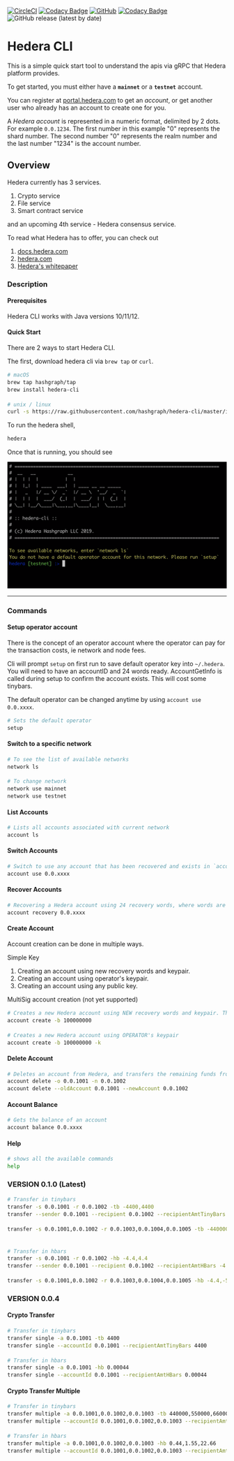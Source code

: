 [![CircleCI](https://circleci.com/gh/hashgraph/hedera-cli/tree/master.svg?style=shield)](https://circleci.com/gh/hashgraph/hedera-cli/tree/master) [![Codacy Badge](https://api.codacy.com/project/badge/Coverage/66c53b09f508477884f807f35ea755cc)](https://www.codacy.com/manual/HederaHashgraph/hedera-cli?utm_source=github.com&utm_medium=referral&utm_content=hashgraph/hedera-cli&utm_campaign=Badge_Coverage) [![GitHub](https://img.shields.io/github/license/hashgraph/hedera-mirror-node)](LICENSE) [![Codacy Badge](https://api.codacy.com/project/badge/Grade/66c53b09f508477884f807f35ea755cc)](https://www.codacy.com/manual/HederaHashgraph/hedera-cli?utm_source=github.com&amp;utm_medium=referral&amp;utm_content=hashgraph/hedera-cli&amp;utm_campaign=Badge_Grade) ![GitHub release (latest by date)](https://img.shields.io/github/v/release/hashgraph/hedera-cli)

# Hedera CLI

This is a simple quick start tool to understand the apis via gRPC that Hedera platform provides.

To get started, you must either have a **`mainnet`** or a **`testnet`** account.

You can register at [portal.hedera.com](https://portal.hedera.com) to get an *account*, or get another user who already has an account to create one for you.

A *Hedera account* is represented in a numeric format, delimited by 2 dots. For example `0.0.1234`. The first number in this example "0" represents the shard number. The second number "0" represents the realm number and the last number "1234" is the account number.

## Overview

Hedera currently has 3 services.
1) Crypto service
2) File service
3) Smart contract service

and an upcoming 4th service - Hedera consensus service.

To read what Hedera has to offer, you can check out

1) [docs.hedera.com](https://docs.hedera.com/docs)
2) [hedera.com](https://www.hedera.com)
3) [Hedera's whitepaper](https://www.hedera.com/whitepaper)

### Description

#### Prerequisites

Hedera CLI works with Java versions 10/11/12.

#### Quick Start
There are 2 ways to start Hedera CLI.

The first, download hedera cli via `brew tap` or `curl`.
```bash
# macOS
brew tap hashgraph/tap
brew install hedera-cli

# unix / linux
curl -s https://raw.githubusercontent.com/hashgraph/hedera-cli/master/install.sh | bash
```

To run the hedera shell,
```bash
hedera
```

Once that is running, you should see 

![Hedera Shell](hedera.png)

___

### Commands

#### Setup operator account

There is the concept of an operator account where the operator can pay for the transaction costs, ie network and node fees.

Cli will prompt `setup` on first run to save default operator key into `~/.hedera`. You will need to have an accountID and 24 words ready.
AccountGetInfo is called during setup to confirm the account exists. This will cost some tinybars.
 
The default operator can be changed anytime by using `account use 0.0.xxxx`.
```bash
# Sets the default operator
setup
```

#### Switch to a specific network

```bash
# To see the list of available networks
network ls

# To change network
network use mainnet
network use testnet
```
#### List Accounts

```bash
# Lists all accounts associated with current network
account ls
```

#### Switch Accounts
```bash
# Switch to use any account that has been recovered and exists in `account ls`
account use 0.0.xxxx
```

#### Recover Accounts

```bash
# Recovering a Hedera account using 24 recovery words, where words are separated by spaces. This is default.
account recovery 0.0.xxxx
```

#### Create Account

Account creation can be done in multiple ways.

Simple Key
1) Creating an account using new recovery words and keypair.
2) Creating an account using operator's keypair.
3) Creating an account using any public key.

MultiSig account creation (not yet supported)

```bash
# Creates a new Hedera account using NEW recovery words and keypair. This is default.
account create -b 100000000

# Creates a new Hedera account using OPERATOR's keypair 
account create -b 100000000 -k
```

#### Delete Account

```bash
# Deletes an account from Hedera, and transfers the remaining funds from the deleted account to the new account
account delete -o 0.0.1001 -n 0.0.1002
account delete --oldAccount 0.0.1001 --newAccount 0.0.1002
```
#### Account Balance

```bash
# Gets the balance of an account
account balance 0.0.xxxx
```

#### Help

```bash
# shows all the available commands
help
```

### VERSION 0.1.0 (Latest)

```bash
# Transfer in tinybars
transfer -s 0.0.1001 -r 0.0.1002 -tb -4400,4400 
transfer --sender 0.0.1001 --recipient 0.0.1002 --recipientAmtTinyBars -4400,4400

transfer -s 0.0.1001,0.0.1002 -r 0.0.1003,0.0.1004,0.0.1005 -tb -440000,-500000,440000,200000,300000 


# Transfer in hbars
transfer -s 0.0.1001 -r 0.0.1002 -hb -4.4,4.4 
transfer --sender 0.0.1001 --recipient 0.0.1002 --recipientAmtHBars -4.4,4.4

transfer -s 0.0.1001,0.0.1002 -r 0.0.1003,0.0.1004,0.0.1005 -hb -4.4,-50,4.4,20,30 
```

### VERSION 0.0.4

#### Crypto Transfer
```bash
# Transfer in tinybars
transfer single -a 0.0.1001 -tb 4400 
transfer single --accountId 0.0.1001 --recipientAmtTinyBars 4400

# Transfer in hbars
transfer single -a 0.0.1001 -hb 0.00044 
transfer single --accountId 0.0.1001 --recipientAmtHBars 0.00044
```

#### Crypto Transfer Multiple

```bash
# Transfer in tinybars
transfer multiple -a 0.0.1001,0.0.1002,0.0.1003 -tb 440000,550000,660000 
transfer multiple --accountId 0.0.1001,0.0.1002,0.0.1003 --recipientAmtTinyBars 44000,55000,66000

# Transfer in hbars
transfer multiple -a 0.0.1001,0.0.1002,0.0.1003 -hb 0.44,1.55,22.66
transfer multiple --accountId 0.0.1001,0.0.1002,0.0.1003 --recipientAmtHBars 0.44,1.55,22.66
```
